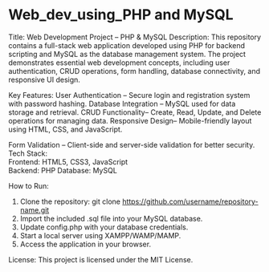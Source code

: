 # Web_dev_using_PHP and MySQL
Title: Web Development Project – PHP & MySQL  Description: This repository contains a full-stack web application developed using PHP for backend scripting and MySQL as the database management system. The project demonstrates essential web development concepts, including user authentication, CRUD operations, form handling, database connectivity, and responsive UI design.  

Key Features:  User Authentication – Secure login and registration system with password hashing. 
Database Integration – MySQL used for data storage and retrieval. 
CRUD Functionality– Create, Read, Update, and Delete operations for managing data. 
Responsive Design– Mobile-friendly layout using HTML, CSS, and JavaScript. 

Form Validation – Client-side and server-side validation for better security.  Tech Stack:  
Frontend: HTML5, CSS3, JavaScript  
Backend: PHP Database: MySQL  

How to Run:  
1. Clone the repository: git clone https://github.com/username/repository-name.git  
2. Import the included .sql file into your MySQL database.
3. Update config.php with your database credentials.
4. Start a local server using XAMPP/WAMP/MAMP.
5. Access the application in your browser.
  
  
 License: This project is licensed under the MIT License.  
